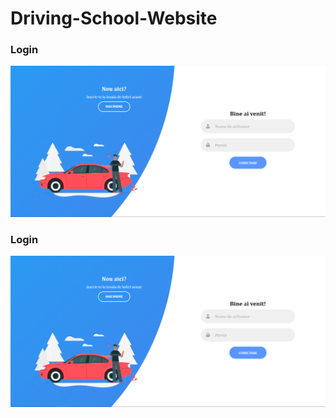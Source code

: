 # Driving-School-Website
### Login
![alt text](https://github.com/dianavintila/Driving-School-Website/blob/main/Screenshot%20(2721).png)
### Login
![alt text](https://github.com/dianavintila/Driving-School-Website/blob/main/Screenshot%20(2721).png)
